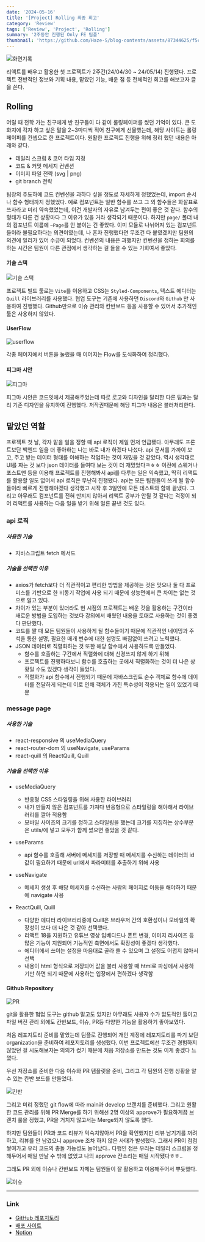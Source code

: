 ```yaml
---
date: '2024-05-16'
title: '[Project] Rolling 최종 회고'
category: 'Review'
tags: ['Review', 'Project', 'Rolling']
summary: '2주동안 진행된 Only FE 팀플'
thumbnail: 'https://github.com/Haze-S/blog-contents/assets/87344625/f5c72814-b435-4565-83b1-ed87b535aaae'
---
```


![화면기록](https://github.com/part2-8team/Rolling/assets/87344625/0b0b1a98-455e-41e2-b90d-1af25da88487)

리액트를 배우고 활용한 첫 프로젝트가 2주간(24/04/30 ~ 24/05/14) 진행됐다. 프로젝트 전반적인 정보와 기획 내용, 맡았던 기능, 배운 점 등 전체적인 회고를 해보고자 글을 쓴다.

## Rolling

어릴 때 전학 가는 친구에게 반 친구들이 다 같이 롤링페이퍼를 썼던 기억이 있다. 큰 도화지에 각자 하고 싶은 말을 2~3마디씩 적어 친구에게 선물했는데, 해당 사이트는 롤링페이퍼를 컨셉으로 한 프로젝트이다.
원활한 프로젝트 진행을 위해 정리 했던 내용은 아래와 같다.

- 데일리 스크럼 & 코어 타임 지정
- 코드 & 커밋 메세지 컨벤션
- 이미지 파일 전략 (svg | png)
- git branch 전략

팀장의 주도하에 코드 컨벤션을 과하다 싶을 정도로 자세하게 정했었는데, import 순서나 함수 형태까지 정했었다. 예로 컴포넌트는 일반 함수를 쓰고 그 외 함수들은 화살표로 쓰자라고 미리 약속했었는데, 이건 개발자의 자유로 남겨두는 편이 좋은 것 같다. 함수의 형태가 다른 건 상황마다 그 이유가 있을 거라 생각되기 때문이다.
하지만 `page/` 폴더 내의 컴포넌트 이름에 `~Page`를 안 붙이는 건 좋았다. 이미 모듈로 나뉘어져 있는 컴포넌트들이라 불필요하다는 의견이였는데, 나 혼자 진행했다면 무조건 다 붙였겠지만 팀원의 의견에 일리가 있어 수긍이 되었다. 컨벤션의 내용은 과했지만 컨벤션을 정하는 회의를 하는 시간은 팀원이 다른 관점에서 생각하는 걸 들을 수 있는 기회여서 좋았다.

#### 기술 스택

![기술 스택](https://github.com/Haze-S/blog-contents/assets/87344625/9b752839-f3d1-4e32-b054-0e22cb90f4ce)

프로젝트 빌드 툴로는 `Vite`를 이용하고 CSS는 `Styled-Components`, 텍스트 에디터는 `Quill` 라이브러리를 사용했다. 협업 도구는 기존에 사용하던 `Discord`와 `Github` 만 사용하여 진행했다. Github만으로 이슈 관리와 칸반보드 등을 사용할 수 있어서 추가적인 툴은 사용하지 않았다.

#### UserFlow

![userflow](https://github.com/Haze-S/blog-contents/assets/87344625/4bd4102d-a7e2-4ed9-ae96-a71443f4fdde)

각종 페이지에서 버튼을 눌렀을 때 이어지는 Flow를 도식화하여 정리했다.

#### 피그마 시안

![피그마](https://github.com/Haze-S/blog-contents/assets/87344625/47a24cb1-9a52-4b34-a894-b1f24e7057a3)

피그마 시안은 코드잇에서 제공해주었는데 따로 로고와 디자인을 달리한 다른 팀과는 달리 기존 디자인을 유지하여 진행했다. 저작권때문에 해당 피그마 내용은 블러처리한다.

## 맡았던 역할

프로젝트 첫 날, 각자 맡을 일을 정할 때 api 로직이 제일 먼저 언급됐다. 아무래도 프론트보단 백엔드 일을 더 좋아하는 나는 바로 내가 하겠다 나섰다. api 문서를 가까이 보고, 주고 받는 데이터 형태를 이해하는 작업하는 것이 재밌을 것 같았다. 역시 생각대로 UI를 짜는 것 보다 json 데이터를 들여다 보는 것이 더 재밌었다ㅋㅎㅎ 이전에 스웨거나 포스트맨 등을 이용해 프로젝트를 진행해봐서 api를 다루는 일은 익숙했고, 딱히 리액트를 활용할 일도 없어서 api 로직은 무난히 진행됐다.
api는 모든 팀원들이 쓰게 될 함수들이라 빠르게 진행해야겠다 생각했고 시작 후 3일안에 모든 테스트와 함께 끝냈다. 그리고 아무래도 컴포넌트를 전혀 만지지 않아서 리액트 공부가 안될 것 같다는 걱정이 되어 리액트를 사용하는 다음 일을 받기 위해 얼른 끝낸 것도 있다.

### api 로직

##### 사용한 기술

- 자바스크립트 fetch 메서드

##### 기술을 선택한 이유

- axios가 fetch보다 더 직관적이고 편리한 방법을 제공하는 것은 맞으나 둘 다 프로미스를 기반으로 한 비동기 작업에 사용 되기 때문에 성능면에서 큰 차이는 없는 것으로 알고 있다.
- 차이가 있는 부분이 있더라도 현 시점의 프로젝트는 배운 것을 활용하는 구간이라 새로운 방법을 도입하는 것보다 강의에서 배웠던 내용을 토대로 사용하는 것이 좋겠다 판단했다.
- 코드를 짤 때 모든 팀원들이 사용하게 될 함수들이기 때문에 직관적인 네이밍과 주석을 통한 설명, 필요한 매개 변수에 대한 설명도 빠짐없이 쓰려고 노력했다.
- JSON 데이터로 직렬화하는 것 또한 해당 함수에서 사용하도록 만들었다.
  - 함수를 호출하는 구간에서 직렬화에 대해 신경쓰지 않게 하기 위해
  - 프로젝트를 진행하다보니 함수를 호출하는 곳에서 직렬화하는 것이 더 나은 상황일 수도 있겠다 생각이 들었다.
  - 직렬화가 api 함수에서 진행되기 때문에 자바스크립트 순수 객체로 함수에 데이터를 전달하게 되는데 이로 인해 객체가 가진 특수성이 적용되는 일이 있었기 때문

### message page

##### 사용한 기술

- react-responsive 의 useMediaQuery
- react-router-dom 의 useNavigate, useParams
- react-quill 의 ReactQuill, Quill

##### 기술을 선택한 이유

- useMediaQuery

  - 반응형 CSS 스타일링을 위해 사용한 라이브러리
  - 내가 만들지 않은 컴포넌트를 가져다 반응형으로 스타일링을 해야해서 라이브러리를 깔아 적용함
  - 모바일 사이즈의 크기를 정하고 스타일링을 했는데 크기를 지칭하는 상수부분은 utils/에 넣고 모두가 함께 썼으면 좋았을 것 같다.

- useParams

  - api 함수를 호출해 서버에 메세지를 저장할 때 메세지를 수신하는 데이터의 id값이 필요하기 때문에 url에서 파라미터를 추출하기 위해 사용

- useNavigate

  - 메세지 생성 후 해당 메세지를 수신하는 사람의 페이지로 이동을 해야하기 때문에 navigate 사용

- ReactQuill, Quill
  - 다양한 에디터 라이브러리중에 Quill은 브라우저 간의 호환성이나 모바일의 확장성이 보다 더 나은 것 같아 선택했다.
  - 리액트 18을 지원하고 유튜브 영상 임베디드나 폰트 변경, 이미지 리사이즈 등 많은 기능이 지원되어 기능적인 측면에서도 확장성이 좋겠다 생각했다.
  - 에디터에서 쓰이는 설정을 마음대로 골라 쓸 수 있으며 그 설정도 어렵지 않아서 선택
  - 내용이 html 형식으로 저장되어 값을 불러 사용할 때 html로 파싱에서 사용하기만 하면 되기 때문에 사용하는 입장에서 편하겠다 생각함

#### Github Repository

![PR](https://github.com/Haze-S/blog-contents/assets/87344625/9fd8fb1c-58c1-44d9-95de-875044907328)

git을 활용한 협업 도구는 github 말고도 있지만 아무래도 사용자 수가 압도적인 툴이고 파일 버전 관리 외에도 칸반보드, 이슈, PR등 다양한 기능을 활용하기 좋아보였다.

처음 레포지토리 준비를 맡았는데 팀플로 진행되어 개인 계정에 레포지토리를 파기 보단 organization을 준비하여 레포지토리를 생성했다. 이번 프로젝트에선 무조건 경험하지 않았던 걸 시도해보자는 의의가 컸기 때문에 처음 저장소를 만드는 것도 이게 좋겠다 느꼈다.

우선 저장소를 준비한 다음 이슈와 PR 템플릿을 준비, 그리고 각 팀원의 진행 상황을 알 수 있는 칸반 보드를 만들었다.

![칸반](https://github.com/Haze-S/blog-contents/assets/87344625/565ffa33-2bca-4086-b1a1-ab00b8e47b57)

그리고 미리 정했던 git flow에 따라 main과 develop 브랜치를 준비했다. 그리고 원활한 코드 관리를 위해 PR Merge를 하기 위해선 2명 이상의 approve가 필요하게끔 브랜치 룰을 정했고, PR을 거치지 않고서는 Merge되지 않도록 했다.

하지만 팀원들이 PR과 코드 리뷰가 익숙치않아서 PR을 확인했지만 리뷰 남기기를 꺼려하고, 리뷰를 안 남겼으니 approve 조차 하지 않은 사태가 발생했다. 그래서 PR이 점점 쌓여가고 우리 코드의 충돌 가능성도 늘어났다.. 다행인 점은 우리는 데일리 스크럼을 정해두어서 매일 만날 수 밖에 없었고 나의 approve 잔소리는 매일 시작됐다ㅎㅎ..

그래도 PR 외에 이슈나 칸반보드 자체는 팀원들이 잘 활용하고 이용해주어서 뿌듯했다.

![이슈](https://github.com/Haze-S/blog-contents/assets/87344625/7e96048a-3860-4939-9577-752346360137)

---

### Link

- [GitHub 레포지토리](https://github.com/part2-8team/Rolling)
- [배포 사이트](https://rolling-hxd1.vercel.app/)
- [Notion](https://flint-spark-534.notion.site/part2-8-349e36971d49473e8d2f44ab9137f6ed?pvs=4)
